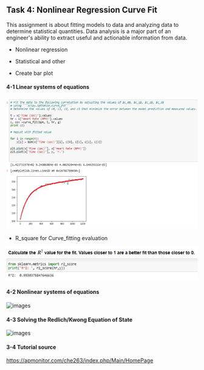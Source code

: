 ## Task 4: Nonlinear Regression Curve Fit

This assignment is about fitting models to data and analyzing data to determine statistical quantities. Data analysis is a major part of an engineer's ability to extract useful and actionable information from data.

* Nonlinear regression

* Statistical and other 

* Create bar plot


#### 4-1 Linear systems of equations

![images](images/curve_fitting1.png)

* R_square for Curve_fitting evaluation 

![images](images/R_square_value.png)


#### 4-2 Nonlinear systems of equations

![images](images/f_solve_NonlinerEq.png)


#### 4-3 Solving the Redlich/Kwong Equation of State

![images](images/Redlich_Kong_Eq.png)

#### 3-4 Tutorial source
https://apmonitor.com/che263/index.php/Main/HomePage
